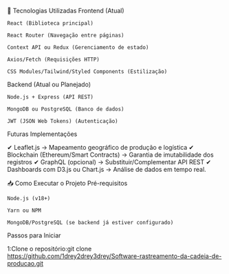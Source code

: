 🚀 Tecnologias Utilizadas
Frontend (Atual)

    React (Biblioteca principal)

    React Router (Navegação entre páginas)

    Context API ou Redux (Gerenciamento de estado)

    Axios/Fetch (Requisições HTTP)

    CSS Modules/Tailwind/Styled Components (Estilização)

Backend (Atual ou Planejado)

    Node.js + Express (API REST)

    MongoDB ou PostgreSQL (Banco de dados)

    JWT (JSON Web Tokens) (Autenticação)

Futuras Implementações

✔ Leaflet.js → Mapeamento geográfico de produção e logística
✔ Blockchain (Ethereum/Smart Contracts) → Garantia de imutabilidade dos registros
✔ GraphQL (opcional) → Substituir/Complementar API REST
✔ Dashboards com D3.js ou Chart.js → Análise de dados em tempo real.

📥 Como Executar o Projeto
Pré-requisitos

    Node.js (v18+)

    Yarn ou NPM

    MongoDB/PostgreSQL (se backend já estiver configurado)

Passos para Iniciar

1:Clone o repositório:git clone https://github.com/1drey2drey3drey/Software-rastreamento-da-cadeia-de-producao.git
